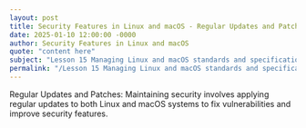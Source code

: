 ```yaml
---
layout: post
title: Security Features in Linux and macOS - Regular Updates and Patches
date: 2025-01-10 12:00:00 -0000
author: Security Features in Linux and macOS
quote: "content here"
subject: "Lesson 15 Managing Linux and macOS standards and specifications"
permalink: "/Lesson 15 Managing Linux and macOS standards and specifications/Security Features in Linux and macOS/Security Features in Linux and macOS - Regular Updates and Patches"
---
```


Regular Updates and Patches: Maintaining security involves applying regular updates to both Linux and macOS systems to fix vulnerabilities and improve security features.
